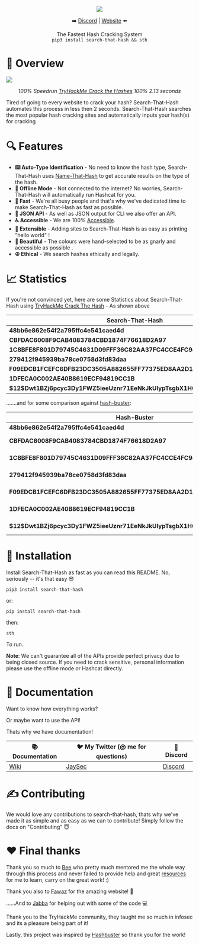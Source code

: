 
<p align="center">
<img src="https://github.com/HashPals/Search-That-Hash/blob/main/Pictures/logo.gif?raw=true">
<p align="center">➡️ <a href="https://discord.gg/zYTM3rZM4T">Discord</a> | <a href="https://nth.skerrittt.blog">Website</a> ⬅️</p>
<p align="center">The Fastest Hash Cracking System<br>
<code>pip3 install search-that-hash && sth</code>
</p>

# 🤔 Overview

<img src="https://github.com/Jayy001/Search-That-Hash/blob/main/Pictures/speedrunning.gif">
<p align="center"><i>100% Speedrun <a href="https://tryhackme.com/room/crackthehash">TryHackMe Crack the Hashes</a> 100% 2.13 seconds</i></p>

Tired of going to every website to crack your hash? Search-That-Hash automates this process in less then 2 seconds.
Search-That-Hash searches the most popular hash cracking sites and automatically inputs your hash(s) for cracking

# 🔍 Features

* **⌨️ Auto-Type Identification** - No need to know the hash type, Search-That-Hash uses [Name-That-Hash](https://github.com/HashPals/Name-That-Hash) to get accurate results on the type of the hash.
* **📵 Offline Mode** - Not connected to the internet? No worries, Search-That-Hash will automatically run Hashcat for you.
* **💨 Fast** - We're all busy people and that's why we've dedicated time to make Search-That-Hash as fast as possible.
* **🦾 JSON API** - As well as JSON output for CLI we also offer an API.
* **♿ Accessible** - We are 100% [ Accessible](https://skerritt.blog/a11y/).
* **🎫 Extensible** - Adding sites to Search-That-Hash is as easy as printing "hello world" !
* **🌈 Beautiful** - The colours were hand-selected to be as gnarly and accessible as possible .
* **☮️ Ethical** - We search hashes ethically and legally.

# 📈 Statistics

If you're not convinced yet, here are some Statistics about Search-That-Hash using [TryHackMe Crack The Hash](https://tryhackme.com/room/crackthehash) - As shown above

| **Search-That-Hash** | Time | Plain |
| ---- | ---- | ---- |
| **48bb6e862e54f2a795ffc4e541caed4d** | 0.515 |  Easy
| **CBFDAC6008F9CAB4083784CBD1874F76618D2A97** | 2.452 | Password123
| **1C8BFE8F801D79745C4631D09FFF36C82AA37FC4CCE4FC946683D7B336B63032** | 2.078  | letmein
| **279412f945939ba78ce0758d3fd83daa** | 1.383|  Eternity22
| **F09EDCB1FCEFC6DFB23DC3505A882655FF77375ED8AA2D1C13F640FCCC2D0C85** | 1.970 |  paule
| **1DFECA0C002AE40B8619ECF94819CC1B** | 3.023 | n63umy8lkf4i
| **\$12$Dwt1BZj6pcyc3Dy1FWZ5ieeUznr71EeNkJkUlypTsgbX1H68wsRom** | 3.202 | bleh

.......and for some comparison against [hash-buster](https://github.com/s0md3v/Hash-Buster):

| **Hash-Buster** | Time | Plain |
| ---- | ---- | ---- | 
| **48bb6e862e54f2a795ffc4e541caed4d** | 0.875 |  Easy
| **CBFDAC6008F9CAB4083784CBD1874F76618D2A97** | N/A | Not Found
| **1C8BFE8F801D79745C4631D09FFF36C82AA37FC4CCE4FC946683D7B336B63032** | N/A  | Not Found
| **279412f945939ba78ce0758d3fd83daa** | N/A |  Not Found
| **F09EDCB1FCEFC6DFB23DC3505A882655FF77375ED8AA2D1C13F640FCCC2D0C85** | N/A | Not Found
| **1DFECA0C002AE40B8619ECF94819CC1B** | N/A | Not Found
| **\$12$Dwt1BZj6pcyc3Dy1FWZ5ieeUznr71EeNkJkUlypTsgbX1H68wsRom** | N/A | Not found

# 🔨 Installation

Install Search-That-Hash as fast as you can read this README. No, seriously -- it's that easy  😎

```pip3 install search-that-hash```

or:

```pip install search-that-hash```

then:

``sth``

To run.

**Note**: We can't guarantee all of the APIs provide perfect privacy due to being closed source. If you need to crack sensitive, personal information please use the offline mode or Hashcat directly.


# 📖 Documentation

Want to know how everything works? 

Or maybe want to use the API!

Thats why we have documentation!

| 📚 **Documentation** | 🐦 **My Twitter (@ me for questions)** | 🎳 **Discord** 
| --------------- | ----------------------------------- | ---------------- | 
| [Wiki](https://github.com/HashPals/Search-That-Hash/wiki) | [JaySec](https://twitter.com/Jayy_2004) | [Discord](https://discord.gg/zYTM3rZM4T) | 


# ✍️ Contributing

We would love any contributions to search-that-hash, thats why we've made it as simple and as easy as we can to contribute! Simply follow the docs on "Contributing" 😇

# ❤️ Final thanks

Thank you so much to  [Bee](https://twitter.com/bee_sec_san) who pretty much mentored me the whole way through this process and never failed to provide help and great [resources ](https://skerritt.blog/)for me to learn, carry on the great work! :)

Thank you also to [Fawaz](https://twitter.com/q8fawazo) for the amazing website!  🚧

......And to [Jabba](https://github.com/JabbaTheBunny) for helping out with some of the code 💻

Thank you to the TryHackMe community, they taught me so much in infosec and its a pleasure being part of it!

Lastly, this project was inspired by [Hashbuster](https://github.com/s0md3v/Hash-Buster) so thank you for the work!

